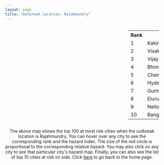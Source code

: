 ```yaml
---
layout: page
title: "Outbreak location: Rajahmundry"
---
```

<div style="width: 100%; overflow: auto;">
<div style="width: 75%; float: left;">
<div id="mapid">
<script src="https://buda-magenta.github.io/hazard_map/load_map.js"></script>

<script>
var marker_outbreak = L.marker([17.005045, 81.780473],{"autoPan": true}).addTo(map); marker_outbreak.bindTooltip("Rajahmundry").openTooltip();

var circle_1 = L.circle([16.943739, 82.235061], {"pane": "markerPane", "color": "red", "fill": true, "fillOpacity": 0.2, "fillRule": "evenodd", "lineCap": "round", "lineJoin": "round", "opacity": 1.0, "radius": 101540, "stroke": true, "weight": 3}).addTo(map);
circle_1.bindTooltip("Kakinada<br>rank: 1<br>hazard index: 0.101541")
circle_1.bindPopup('<a href="https://buda-magenta.github.io/hazard_map/Kakinada">Kakinada</a>')

var circle_2 = L.circle([17.723128, 83.301284], {"pane": "markerPane", "color": "red", "fill": true, "fillOpacity": 0.2, "fillRule": "evenodd", "lineCap": "round", "lineJoin": "round", "opacity": 1.0, "radius": 83646, "stroke": true, "weight": 3}).addTo(map);
circle_2.bindTooltip("Visakhapatnam<br>rank: 2<br>hazard index: 0.083646")
circle_2.bindPopup('<a href="https://buda-magenta.github.io/hazard_map/Visakhapatnam">Visakhapatnam</a>')

var circle_3 = L.circle([16.508759, 80.618510], {"pane": "markerPane", "color": "red", "fill": true, "fillOpacity": 0.2, "fillRule": "evenodd", "lineCap": "round", "lineJoin": "round", "opacity": 1.0, "radius": 41963, "stroke": true, "weight": 3}).addTo(map);
circle_3.bindTooltip("Vijayawada<br>rank: 3<br>hazard index: 0.041963")
circle_3.bindPopup('<a href="https://buda-magenta.github.io/hazard_map/Vijayawada">Vijayawada</a>')

var circle_4 = L.circle([16.542769, 81.527344], {"pane": "markerPane", "color": "red", "fill": true, "fillOpacity": 0.2, "fillRule": "evenodd", "lineCap": "round", "lineJoin": "round", "opacity": 1.0, "radius": 21733, "stroke": true, "weight": 3}).addTo(map);
circle_4.bindTooltip("Bhimavaram<br>rank: 4<br>hazard index: 0.021734")
circle_4.bindPopup('<a href="https://buda-magenta.github.io/hazard_map/Bhimavaram">Bhimavaram</a>')

var circle_5 = L.circle([13.083694, 80.270186], {"pane": "markerPane", "color": "red", "fill": true, "fillOpacity": 0.2, "fillRule": "evenodd", "lineCap": "round", "lineJoin": "round", "opacity": 1.0, "radius": 17862, "stroke": true, "weight": 3}).addTo(map);
circle_5.bindTooltip("Chennai<br>rank: 5<br>hazard index: 0.017862")
circle_5.bindPopup('<a href="https://buda-magenta.github.io/hazard_map/Chennai">Chennai</a>')

var circle_6 = L.circle([17.388786, 78.461065], {"pane": "markerPane", "color": "red", "fill": true, "fillOpacity": 0.2, "fillRule": "evenodd", "lineCap": "round", "lineJoin": "round", "opacity": 1.0, "radius": 16781, "stroke": true, "weight": 3}).addTo(map);
circle_6.bindTooltip("Hyderabad<br>rank: 6<br>hazard index: 0.016781")
circle_6.bindPopup('<a href="https://buda-magenta.github.io/hazard_map/Hyderabad">Hyderabad</a>')

var circle_7 = L.circle([16.291519, 80.454159], {"pane": "markerPane", "color": "red", "fill": true, "fillOpacity": 0.2, "fillRule": "evenodd", "lineCap": "round", "lineJoin": "round", "opacity": 1.0, "radius": 13593, "stroke": true, "weight": 3}).addTo(map);
circle_7.bindTooltip("Guntur<br>rank: 7<br>hazard index: 0.013593")
circle_7.bindPopup('<a href="https://buda-magenta.github.io/hazard_map/Guntur">Guntur</a>')

var circle_8 = L.circle([16.676135, 81.170868], {"pane": "markerPane", "color": "red", "fill": true, "fillOpacity": 0.2, "fillRule": "evenodd", "lineCap": "round", "lineJoin": "round", "opacity": 1.0, "radius": 9232, "stroke": true, "weight": 3}).addTo(map);
circle_8.bindTooltip("Eluru<br>rank: 8<br>hazard index: 0.009233")
circle_8.bindPopup('<a href="https://buda-magenta.github.io/hazard_map/Eluru">Eluru</a>')

var circle_9 = L.circle([14.449372, 79.987376], {"pane": "markerPane", "color": "red", "fill": true, "fillOpacity": 0.2, "fillRule": "evenodd", "lineCap": "round", "lineJoin": "round", "opacity": 1.0, "radius": 7462, "stroke": true, "weight": 3}).addTo(map);
circle_9.bindTooltip("Nellore<br>rank: 9<br>hazard index: 0.007462")
circle_9.bindPopup('<a href="https://buda-magenta.github.io/hazard_map/Nellore">Nellore</a>')

var circle_10 = L.circle([12.979120, 77.591300], {"pane": "markerPane", "color": "red", "fill": true, "fillOpacity": 0.2, "fillRule": "evenodd", "lineCap": "round", "lineJoin": "round", "opacity": 1.0, "radius": 6585, "stroke": true, "weight": 3}).addTo(map);
circle_10.bindTooltip("Bangalore<br>rank: 10<br>hazard index: 0.006586")
circle_10.bindPopup('<a href="https://buda-magenta.github.io/hazard_map/Bangalore">Bangalore</a>')

var circle_11 = L.circle([16.237773, 80.646422], {"pane": "markerPane", "color": "red", "fill": true, "fillOpacity": 0.2, "fillRule": "evenodd", "lineCap": "round", "lineJoin": "round", "opacity": 1.0, "radius": 5402, "stroke": true, "weight": 3}).addTo(map);
circle_11.bindTooltip("Tenali<br>rank: 11<br>hazard index: 0.005403")
circle_11.bindPopup('<a href="https://buda-magenta.github.io/hazard_map/Tenali">Tenali</a>')

var circle_12 = L.circle([16.181939, 81.135130], {"pane": "markerPane", "color": "red", "fill": true, "fillOpacity": 0.2, "fillRule": "evenodd", "lineCap": "round", "lineJoin": "round", "opacity": 1.0, "radius": 4757, "stroke": true, "weight": 3}).addTo(map);
circle_12.bindTooltip("Machilipatnam<br>rank: 12<br>hazard index: 0.004757")
circle_12.bindPopup('<a href="https://buda-magenta.github.io/hazard_map/Machilipatnam">Machilipatnam</a>')

var circle_13 = L.circle([18.112082, 83.405220], {"pane": "markerPane", "color": "red", "fill": true, "fillOpacity": 0.2, "fillRule": "evenodd", "lineCap": "round", "lineJoin": "round", "opacity": 1.0, "radius": 4559, "stroke": true, "weight": 3}).addTo(map);
circle_13.bindTooltip("Vizianagaram<br>rank: 13<br>hazard index: 0.004560")
circle_13.bindPopup('<a href="https://buda-magenta.github.io/hazard_map/Vizianagaram">Vizianagaram</a>')

var circle_14 = L.circle([16.876586, 81.545145], {"pane": "markerPane", "color": "red", "fill": true, "fillOpacity": 0.2, "fillRule": "evenodd", "lineCap": "round", "lineJoin": "round", "opacity": 1.0, "radius": 4239, "stroke": true, "weight": 3}).addTo(map);
circle_14.bindTooltip("Tadepalligudem<br>rank: 14<br>hazard index: 0.004240")
circle_14.bindPopup('<a href="https://buda-magenta.github.io/hazard_map/Tadepalligudem">Tadepalligudem</a>')

var circle_15 = L.circle([22.541418, 88.357691], {"pane": "markerPane", "color": "red", "fill": true, "fillOpacity": 0.2, "fillRule": "evenodd", "lineCap": "round", "lineJoin": "round", "opacity": 1.0, "radius": 4054, "stroke": true, "weight": 3}).addTo(map);
circle_15.bindTooltip("Kolkata<br>rank: 15<br>hazard index: 0.004054")
circle_15.bindPopup('<a href="https://buda-magenta.github.io/hazard_map/Kolkata">Kolkata</a>')

var circle_16 = L.circle([20.266777, 85.843559], {"pane": "markerPane", "color": "red", "fill": true, "fillOpacity": 0.2, "fillRule": "evenodd", "lineCap": "round", "lineJoin": "round", "opacity": 1.0, "radius": 3879, "stroke": true, "weight": 3}).addTo(map);
circle_16.bindTooltip("Bhubaneswar<br>rank: 16<br>hazard index: 0.003880")
circle_16.bindPopup('<a href="https://buda-magenta.github.io/hazard_map/Bhubaneswar">Bhubaneswar</a>')

var circle_17 = L.circle([16.432998, 80.993715], {"pane": "markerPane", "color": "red", "fill": true, "fillOpacity": 0.2, "fillRule": "evenodd", "lineCap": "round", "lineJoin": "round", "opacity": 1.0, "radius": 3639, "stroke": true, "weight": 3}).addTo(map);
circle_17.bindTooltip("Gudivada<br>rank: 17<br>hazard index: 0.003640")
circle_17.bindPopup('<a href="https://buda-magenta.github.io/hazard_map/Gudivada">Gudivada</a>')

var circle_18 = L.circle([15.507555, 80.060800], {"pane": "markerPane", "color": "red", "fill": true, "fillOpacity": 0.2, "fillRule": "evenodd", "lineCap": "round", "lineJoin": "round", "opacity": 1.0, "radius": 3071, "stroke": true, "weight": 3}).addTo(map);
circle_18.bindTooltip("Ongole<br>rank: 18<br>hazard index: 0.003072")
circle_18.bindPopup('<a href="https://buda-magenta.github.io/hazard_map/Ongole">Ongole</a>')

var circle_19 = L.circle([16.094950, 80.165878], {"pane": "markerPane", "color": "red", "fill": true, "fillOpacity": 0.2, "fillRule": "evenodd", "lineCap": "round", "lineJoin": "round", "opacity": 1.0, "radius": 3035, "stroke": true, "weight": 3}).addTo(map);
circle_19.bindTooltip("Chilakaluripet<br>rank: 19<br>hazard index: 0.003036")
circle_19.bindPopup('<a href="https://buda-magenta.github.io/hazard_map/Chilakaluripet">Chilakaluripet</a>')

var circle_20 = L.circle([21.237947, 81.633683], {"pane": "markerPane", "color": "red", "fill": true, "fillOpacity": 0.2, "fillRule": "evenodd", "lineCap": "round", "lineJoin": "round", "opacity": 1.0, "radius": 1561, "stroke": true, "weight": 3}).addTo(map);
circle_20.bindTooltip("Raipur<br>rank: 20<br>hazard index: 0.001561")
circle_20.bindPopup('<a href="https://buda-magenta.github.io/hazard_map/Raipur">Raipur</a>')

var circle_21 = L.circle([18.320022, 83.916077], {"pane": "markerPane", "color": "red", "fill": true, "fillOpacity": 0.2, "fillRule": "evenodd", "lineCap": "round", "lineJoin": "round", "opacity": 1.0, "radius": 1362, "stroke": true, "weight": 3}).addTo(map);
circle_21.bindTooltip("Srikakulam<br>rank: 21<br>hazard index: 0.001362")
circle_21.bindPopup('<a href="https://buda-magenta.github.io/hazard_map/Srikakulam">Srikakulam</a>')

var circle_22 = L.circle([19.087076, 82.023572], {"pane": "markerPane", "color": "red", "fill": true, "fillOpacity": 0.2, "fillRule": "evenodd", "lineCap": "round", "lineJoin": "round", "opacity": 1.0, "radius": 1267, "stroke": true, "weight": 3}).addTo(map);
circle_22.bindTooltip("Jagdalpur<br>rank: 22<br>hazard index: 0.001267")
circle_22.bindPopup('<a href="https://buda-magenta.github.io/hazard_map/Jagdalpur">Jagdalpur</a>')

var circle_23 = L.circle([28.651718, 77.221939], {"pane": "markerPane", "color": "red", "fill": true, "fillOpacity": 0.2, "fillRule": "evenodd", "lineCap": "round", "lineJoin": "round", "opacity": 1.0, "radius": 1053, "stroke": true, "weight": 3}).addTo(map);
circle_23.bindTooltip("Delhi<br>rank: 23<br>hazard index: 0.001053")
circle_23.bindPopup('<a href="https://buda-magenta.github.io/hazard_map/Delhi">Delhi</a>')

var circle_24 = L.circle([17.500000, 80.333333], {"pane": "markerPane", "color": "red", "fill": true, "fillOpacity": 0.2, "fillRule": "evenodd", "lineCap": "round", "lineJoin": "round", "opacity": 1.0, "radius": 1022, "stroke": true, "weight": 3}).addTo(map);
circle_24.bindTooltip("Khammam<br>rank: 24<br>hazard index: 0.001022")
circle_24.bindPopup('<a href="https://buda-magenta.github.io/hazard_map/Khammam">Khammam</a>')

var circle_25 = L.circle([20.468600, 85.879200], {"pane": "markerPane", "color": "red", "fill": true, "fillOpacity": 0.2, "fillRule": "evenodd", "lineCap": "round", "lineJoin": "round", "opacity": 1.0, "radius": 826, "stroke": true, "weight": 3}).addTo(map);
circle_25.bindTooltip("Cuttack<br>rank: 25<br>hazard index: 0.000827")
circle_25.bindPopup('<a href="https://buda-magenta.github.io/hazard_map/Cuttack">Cuttack</a>')

var circle_26 = L.circle([13.631637, 79.423171], {"pane": "markerPane", "color": "red", "fill": true, "fillOpacity": 0.2, "fillRule": "evenodd", "lineCap": "round", "lineJoin": "round", "opacity": 1.0, "radius": 747, "stroke": true, "weight": 3}).addTo(map);
circle_26.bindTooltip("Tirupati<br>rank: 26<br>hazard index: 0.000747")
circle_26.bindPopup('<a href="https://buda-magenta.github.io/hazard_map/Tirupati">Tirupati</a>')

var circle_27 = L.circle([11.001812, 76.962843], {"pane": "markerPane", "color": "red", "fill": true, "fillOpacity": 0.2, "fillRule": "evenodd", "lineCap": "round", "lineJoin": "round", "opacity": 1.0, "radius": 730, "stroke": true, "weight": 3}).addTo(map);
circle_27.bindTooltip("Coimbatore<br>rank: 27<br>hazard index: 0.000730")
circle_27.bindPopup('<a href="https://buda-magenta.github.io/hazard_map/Coimbatore">Coimbatore</a>')

var circle_28 = L.circle([17.980609, 79.598212], {"pane": "markerPane", "color": "red", "fill": true, "fillOpacity": 0.2, "fillRule": "evenodd", "lineCap": "round", "lineJoin": "round", "opacity": 1.0, "radius": 711, "stroke": true, "weight": 3}).addTo(map);
circle_28.bindTooltip("Warangal<br>rank: 28<br>hazard index: 0.000711")
circle_28.bindPopup('<a href="https://buda-magenta.github.io/hazard_map/Warangal">Warangal</a>')

var circle_29 = L.circle([19.075990, 72.877393], {"pane": "markerPane", "color": "red", "fill": true, "fillOpacity": 0.2, "fillRule": "evenodd", "lineCap": "round", "lineJoin": "round", "opacity": 1.0, "radius": 616, "stroke": true, "weight": 3}).addTo(map);
circle_29.bindTooltip("Mumbai<br>rank: 29<br>hazard index: 0.000616")
circle_29.bindPopup('<a href="https://buda-magenta.github.io/hazard_map/Mumbai">Mumbai</a>')

var circle_30 = L.circle([23.795281, 86.430964], {"pane": "markerPane", "color": "red", "fill": true, "fillOpacity": 0.2, "fillRule": "evenodd", "lineCap": "round", "lineJoin": "round", "opacity": 1.0, "radius": 601, "stroke": true, "weight": 3}).addTo(map);
circle_30.bindTooltip("Dhanbad<br>rank: 30<br>hazard index: 0.000601")
circle_30.bindPopup('<a href="https://buda-magenta.github.io/hazard_map/Dhanbad">Dhanbad</a>')

var circle_31 = L.circle([11.664300, 78.146000], {"pane": "markerPane", "color": "red", "fill": true, "fillOpacity": 0.2, "fillRule": "evenodd", "lineCap": "round", "lineJoin": "round", "opacity": 1.0, "radius": 571, "stroke": true, "weight": 3}).addTo(map);
circle_31.bindTooltip("Salem<br>rank: 31<br>hazard index: 0.000572")
circle_31.bindPopup('<a href="https://buda-magenta.github.io/hazard_map/Salem">Salem</a>')

var circle_32 = L.circle([23.370035, 85.325013], {"pane": "markerPane", "color": "red", "fill": true, "fillOpacity": 0.2, "fillRule": "evenodd", "lineCap": "round", "lineJoin": "round", "opacity": 1.0, "radius": 555, "stroke": true, "weight": 3}).addTo(map);
circle_32.bindTooltip("Ranchi<br>rank: 32<br>hazard index: 0.000556")
circle_32.bindPopup('<a href="https://buda-magenta.github.io/hazard_map/Ranchi">Ranchi</a>')

var circle_33 = L.circle([19.807608, 85.825254], {"pane": "markerPane", "color": "red", "fill": true, "fillOpacity": 0.2, "fillRule": "evenodd", "lineCap": "round", "lineJoin": "round", "opacity": 1.0, "radius": 446, "stroke": true, "weight": 3}).addTo(map);
circle_33.bindTooltip("Puri<br>rank: 33<br>hazard index: 0.000447")
circle_33.bindPopup('<a href="https://buda-magenta.github.io/hazard_map/Puri">Puri</a>')

var circle_34 = L.circle([10.804973, 78.687030], {"pane": "markerPane", "color": "red", "fill": true, "fillOpacity": 0.2, "fillRule": "evenodd", "lineCap": "round", "lineJoin": "round", "opacity": 1.0, "radius": 443, "stroke": true, "weight": 3}).addTo(map);
circle_34.bindTooltip("Tiruchirappalli<br>rank: 34<br>hazard index: 0.000444")
circle_34.bindPopup('<a href="https://buda-magenta.github.io/hazard_map/Tiruchirappalli">Tiruchirappalli</a>')

var circle_35 = L.circle([22.214285, 84.872437], {"pane": "markerPane", "color": "red", "fill": true, "fillOpacity": 0.2, "fillRule": "evenodd", "lineCap": "round", "lineJoin": "round", "opacity": 1.0, "radius": 392, "stroke": true, "weight": 3}).addTo(map);
circle_35.bindTooltip("Raurkela<br>rank: 35<br>hazard index: 0.000392")
circle_35.bindPopup('<a href="https://buda-magenta.github.io/hazard_map/Raurkela">Raurkela</a>')

var circle_36 = L.circle([21.200996, 81.335426], {"pane": "markerPane", "color": "red", "fill": true, "fillOpacity": 0.2, "fillRule": "evenodd", "lineCap": "round", "lineJoin": "round", "opacity": 1.0, "radius": 371, "stroke": true, "weight": 3}).addTo(map);
circle_36.bindTooltip("Bhilai Nagar<br>rank: 36<br>hazard index: 0.000372")
circle_36.bindPopup('<a href="https://buda-magenta.github.io/hazard_map/Bhilai_Nagar">Bhilai Nagar</a>')

var circle_37 = L.circle([21.400000, 83.883333], {"pane": "markerPane", "color": "red", "fill": true, "fillOpacity": 0.2, "fillRule": "evenodd", "lineCap": "round", "lineJoin": "round", "opacity": 1.0, "radius": 332, "stroke": true, "weight": 3}).addTo(map);
circle_37.bindTooltip("Sambalpur<br>rank: 37<br>hazard index: 0.000333")
circle_37.bindPopup('<a href="https://buda-magenta.github.io/hazard_map/Sambalpur">Sambalpur</a>')

var circle_38 = L.circle([9.926115, 78.114098], {"pane": "markerPane", "color": "red", "fill": true, "fillOpacity": 0.2, "fillRule": "evenodd", "lineCap": "round", "lineJoin": "round", "opacity": 1.0, "radius": 319, "stroke": true, "weight": 3}).addTo(map);
circle_38.bindTooltip("Madurai<br>rank: 38<br>hazard index: 0.000319")
circle_38.bindPopup('<a href="https://buda-magenta.github.io/hazard_map/Madurai">Madurai</a>')

var circle_39 = L.circle([12.305183, 76.655361], {"pane": "markerPane", "color": "red", "fill": true, "fillOpacity": 0.2, "fillRule": "evenodd", "lineCap": "round", "lineJoin": "round", "opacity": 1.0, "radius": 309, "stroke": true, "weight": 3}).addTo(map);
circle_39.bindTooltip("Mysore<br>rank: 39<br>hazard index: 0.000310")
circle_39.bindPopup('<a href="https://buda-magenta.github.io/hazard_map/Mysore">Mysore</a>')

var circle_40 = L.circle([25.531031, 78.652689], {"pane": "markerPane", "color": "red", "fill": true, "fillOpacity": 0.2, "fillRule": "evenodd", "lineCap": "round", "lineJoin": "round", "opacity": 1.0, "radius": 303, "stroke": true, "weight": 3}).addTo(map);
circle_40.bindTooltip("Jhansi<br>rank: 40<br>hazard index: 0.000303")
circle_40.bindPopup('<a href="https://buda-magenta.github.io/hazard_map/Jhansi">Jhansi</a>')

var circle_41 = L.circle([25.133173, 86.525040], {"pane": "markerPane", "color": "red", "fill": true, "fillOpacity": 0.2, "fillRule": "evenodd", "lineCap": "round", "lineJoin": "round", "opacity": 1.0, "radius": 286, "stroke": true, "weight": 3}).addTo(map);
circle_41.bindTooltip("Kharagpur<br>rank: 41<br>hazard index: 0.000286")
circle_41.bindPopup('<a href="https://buda-magenta.github.io/hazard_map/Kharagpur">Kharagpur</a>')

var circle_42 = L.circle([26.055318, 82.993139], {"pane": "markerPane", "color": "red", "fill": true, "fillOpacity": 0.2, "fillRule": "evenodd", "lineCap": "round", "lineJoin": "round", "opacity": 1.0, "radius": 281, "stroke": true, "weight": 3}).addTo(map);
circle_42.bindTooltip("Nizamabad<br>rank: 42<br>hazard index: 0.000281")
circle_42.bindPopup('<a href="https://buda-magenta.github.io/hazard_map/Nizamabad">Nizamabad</a>')

var circle_43 = L.circle([11.101781, 77.345192], {"pane": "markerPane", "color": "red", "fill": true, "fillOpacity": 0.2, "fillRule": "evenodd", "lineCap": "round", "lineJoin": "round", "opacity": 1.0, "radius": 263, "stroke": true, "weight": 3}).addTo(map);
circle_43.bindTooltip("Tiruppur<br>rank: 43<br>hazard index: 0.000263")
circle_43.bindPopup('<a href="https://buda-magenta.github.io/hazard_map/Tiruppur">Tiruppur</a>')

var circle_44 = L.circle([13.125476, 80.094090], {"pane": "markerPane", "color": "red", "fill": true, "fillOpacity": 0.2, "fillRule": "evenodd", "lineCap": "round", "lineJoin": "round", "opacity": 1.0, "radius": 255, "stroke": true, "weight": 3}).addTo(map);
circle_44.bindTooltip("Avadi<br>rank: 44<br>hazard index: 0.000255")
circle_44.bindPopup('<a href="https://buda-magenta.github.io/hazard_map/Avadi">Avadi</a>')

var circle_45 = L.circle([14.475294, 78.821686], {"pane": "markerPane", "color": "red", "fill": true, "fillOpacity": 0.2, "fillRule": "evenodd", "lineCap": "round", "lineJoin": "round", "opacity": 1.0, "radius": 250, "stroke": true, "weight": 3}).addTo(map);
circle_45.bindTooltip("Kadapa<br>rank: 45<br>hazard index: 0.000251")
circle_45.bindPopup('<a href="https://buda-magenta.github.io/hazard_map/Kadapa">Kadapa</a>')

var circle_46 = L.circle([13.156387, 80.300528], {"pane": "markerPane", "color": "red", "fill": true, "fillOpacity": 0.2, "fillRule": "evenodd", "lineCap": "round", "lineJoin": "round", "opacity": 1.0, "radius": 243, "stroke": true, "weight": 3}).addTo(map);
circle_46.bindTooltip("Tiruvottiyur<br>rank: 46<br>hazard index: 0.000243")
circle_46.bindPopup('<a href="https://buda-magenta.github.io/hazard_map/Tiruvottiyur">Tiruvottiyur</a>')

var circle_47 = L.circle([16.743454, 77.992319], {"pane": "markerPane", "color": "red", "fill": true, "fillOpacity": 0.2, "fillRule": "evenodd", "lineCap": "round", "lineJoin": "round", "opacity": 1.0, "radius": 235, "stroke": true, "weight": 3}).addTo(map);
circle_47.bindTooltip("Mahbubnagar<br>rank: 47<br>hazard index: 0.000236")
circle_47.bindPopup('<a href="https://buda-magenta.github.io/hazard_map/Mahbubnagar">Mahbubnagar</a>')

var circle_48 = L.circle([19.309813, 84.797156], {"pane": "markerPane", "color": "red", "fill": true, "fillOpacity": 0.2, "fillRule": "evenodd", "lineCap": "round", "lineJoin": "round", "opacity": 1.0, "radius": 228, "stroke": true, "weight": 3}).addTo(map);
circle_48.bindTooltip("Brahmapur<br>rank: 48<br>hazard index: 0.000229")
circle_48.bindPopup('<a href="https://buda-magenta.github.io/hazard_map/Brahmapur">Brahmapur</a>')

var circle_49 = L.circle([15.830925, 78.042537], {"pane": "markerPane", "color": "red", "fill": true, "fillOpacity": 0.2, "fillRule": "evenodd", "lineCap": "round", "lineJoin": "round", "opacity": 1.0, "radius": 223, "stroke": true, "weight": 3}).addTo(map);
circle_49.bindTooltip("Kurnool<br>rank: 49<br>hazard index: 0.000224")
circle_49.bindPopup('<a href="https://buda-magenta.github.io/hazard_map/Kurnool">Kurnool</a>')

var circle_50 = L.circle([23.699128, 85.991069], {"pane": "markerPane", "color": "red", "fill": true, "fillOpacity": 0.2, "fillRule": "evenodd", "lineCap": "round", "lineJoin": "round", "opacity": 1.0, "radius": 214, "stroke": true, "weight": 3}).addTo(map);
circle_50.bindTooltip("Bokaro<br>rank: 50<br>hazard index: 0.000214")
circle_50.bindPopup('<a href="https://buda-magenta.github.io/hazard_map/Bokaro">Bokaro</a>')

var circle_51 = L.circle([8.576971, 77.050125], {"pane": "markerPane", "color": "red", "fill": true, "fillOpacity": 0.2, "fillRule": "evenodd", "lineCap": "round", "lineJoin": "round", "opacity": 1.0, "radius": 209, "stroke": true, "weight": 3}).addTo(map);
circle_51.bindTooltip("Thiruvananthapuram<br>rank: 51<br>hazard index: 0.000210")
circle_51.bindPopup('<a href="https://buda-magenta.github.io/hazard_map/Thiruvananthapuram">Thiruvananthapuram</a>')

var circle_52 = L.circle([21.934900, 86.732400], {"pane": "markerPane", "color": "red", "fill": true, "fillOpacity": 0.2, "fillRule": "evenodd", "lineCap": "round", "lineJoin": "round", "opacity": 1.0, "radius": 206, "stroke": true, "weight": 3}).addTo(map);
circle_52.bindTooltip("Baripada<br>rank: 52<br>hazard index: 0.000207")
circle_52.bindPopup('<a href="https://buda-magenta.github.io/hazard_map/Baripada">Baripada</a>')

var circle_53 = L.circle([18.761516, 79.478785], {"pane": "markerPane", "color": "red", "fill": true, "fillOpacity": 0.2, "fillRule": "evenodd", "lineCap": "round", "lineJoin": "round", "opacity": 1.0, "radius": 203, "stroke": true, "weight": 3}).addTo(map);
circle_53.bindTooltip("Ramagundam<br>rank: 53<br>hazard index: 0.000204")
circle_53.bindPopup('<a href="https://buda-magenta.github.io/hazard_map/Ramagundam">Ramagundam</a>')

var circle_54 = L.circle([10.525626, 76.213254], {"pane": "markerPane", "color": "red", "fill": true, "fillOpacity": 0.2, "fillRule": "evenodd", "lineCap": "round", "lineJoin": "round", "opacity": 1.0, "radius": 199, "stroke": true, "weight": 3}).addTo(map);
circle_54.bindTooltip("Thrissur<br>rank: 54<br>hazard index: 0.000200")
circle_54.bindPopup('<a href="https://buda-magenta.github.io/hazard_map/Thrissur">Thrissur</a>')

var circle_55 = L.circle([16.238924, 80.047288], {"pane": "markerPane", "color": "red", "fill": true, "fillOpacity": 0.2, "fillRule": "evenodd", "lineCap": "round", "lineJoin": "round", "opacity": 1.0, "radius": 196, "stroke": true, "weight": 3}).addTo(map);
circle_55.bindTooltip("Narasaraopet<br>rank: 55<br>hazard index: 0.000196")
circle_55.bindPopup('<a href="https://buda-magenta.github.io/hazard_map/Narasaraopet">Narasaraopet</a>')

var circle_56 = L.circle([15.351838, 75.137985], {"pane": "markerPane", "color": "red", "fill": true, "fillOpacity": 0.2, "fillRule": "evenodd", "lineCap": "round", "lineJoin": "round", "opacity": 1.0, "radius": 191, "stroke": true, "weight": 3}).addTo(map);
circle_56.bindTooltip("Hubli<br>rank: 56<br>hazard index: 0.000192")
circle_56.bindPopup('<a href="https://buda-magenta.github.io/hazard_map/Hubli">Hubli</a>')

var circle_57 = L.circle([26.180598, 91.753943], {"pane": "markerPane", "color": "red", "fill": true, "fillOpacity": 0.2, "fillRule": "evenodd", "lineCap": "round", "lineJoin": "round", "opacity": 1.0, "radius": 190, "stroke": true, "weight": 3}).addTo(map);
circle_57.bindTooltip("Guwahati<br>rank: 57<br>hazard index: 0.000190")
circle_57.bindPopup('<a href="https://buda-magenta.github.io/hazard_map/Guwahati">Guwahati</a>')

var circle_58 = L.circle([11.715950, 79.767053], {"pane": "markerPane", "color": "red", "fill": true, "fillOpacity": 0.2, "fillRule": "evenodd", "lineCap": "round", "lineJoin": "round", "opacity": 1.0, "radius": 181, "stroke": true, "weight": 3}).addTo(map);
circle_58.bindTooltip("Cuddalore Port<br>rank: 58<br>hazard index: 0.000182")
circle_58.bindPopup('<a href="https://buda-magenta.github.io/hazard_map/Cuddalore_Port">Cuddalore Port</a>')

var circle_59 = L.circle([13.340077, 77.100621], {"pane": "markerPane", "color": "red", "fill": true, "fillOpacity": 0.2, "fillRule": "evenodd", "lineCap": "round", "lineJoin": "round", "opacity": 1.0, "radius": 168, "stroke": true, "weight": 3}).addTo(map);
circle_59.bindTooltip("Tumkur<br>rank: 59<br>hazard index: 0.000168")
circle_59.bindPopup('<a href="https://buda-magenta.github.io/hazard_map/Tumkur">Tumkur</a>')

var circle_60 = L.circle([17.910400, 77.519900], {"pane": "markerPane", "color": "red", "fill": true, "fillOpacity": 0.2, "fillRule": "evenodd", "lineCap": "round", "lineJoin": "round", "opacity": 1.0, "radius": 167, "stroke": true, "weight": 3}).addTo(map);
circle_60.bindTooltip("Bidar<br>rank: 60<br>hazard index: 0.000167")
circle_60.bindPopup('<a href="https://buda-magenta.github.io/hazard_map/Bidar">Bidar</a>')

var circle_61 = L.circle([21.199035, 81.397955], {"pane": "markerPane", "color": "red", "fill": true, "fillOpacity": 0.2, "fillRule": "evenodd", "lineCap": "round", "lineJoin": "round", "opacity": 1.0, "radius": 166, "stroke": true, "weight": 3}).addTo(map);
circle_61.bindTooltip("Durg<br>rank: 61<br>hazard index: 0.000166")
circle_61.bindPopup('<a href="https://buda-magenta.github.io/hazard_map/Durg">Durg</a>')

var circle_62 = L.circle([21.500000, 86.750000], {"pane": "markerPane", "color": "red", "fill": true, "fillOpacity": 0.2, "fillRule": "evenodd", "lineCap": "round", "lineJoin": "round", "opacity": 1.0, "radius": 162, "stroke": true, "weight": 3}).addTo(map);
circle_62.bindTooltip("Baleshwar<br>rank: 62<br>hazard index: 0.000162")
circle_62.bindPopup('<a href="https://buda-magenta.github.io/hazard_map/Baleshwar">Baleshwar</a>')

var circle_63 = L.circle([17.166667, 77.083333], {"pane": "markerPane", "color": "red", "fill": true, "fillOpacity": 0.2, "fillRule": "evenodd", "lineCap": "round", "lineJoin": "round", "opacity": 1.0, "radius": 156, "stroke": true, "weight": 3}).addTo(map);
circle_63.bindTooltip("Gulbarga<br>rank: 63<br>hazard index: 0.000157")
circle_63.bindPopup('<a href="https://buda-magenta.github.io/hazard_map/Gulbarga">Gulbarga</a>')

var circle_64 = L.circle([12.929903, 80.111823], {"pane": "markerPane", "color": "red", "fill": true, "fillOpacity": 0.2, "fillRule": "evenodd", "lineCap": "round", "lineJoin": "round", "opacity": 1.0, "radius": 155, "stroke": true, "weight": 3}).addTo(map);
circle_64.bindTooltip("Tambaram<br>rank: 64<br>hazard index: 0.000156")
circle_64.bindPopup('<a href="https://buda-magenta.github.io/hazard_map/Tambaram">Tambaram</a>')

var circle_65 = L.circle([19.169335, 77.311013], {"pane": "markerPane", "color": "red", "fill": true, "fillOpacity": 0.2, "fillRule": "evenodd", "lineCap": "round", "lineJoin": "round", "opacity": 1.0, "radius": 142, "stroke": true, "weight": 3}).addTo(map);
circle_65.bindTooltip("Nanded Waghala<br>rank: 65<br>hazard index: 0.000142")
circle_65.bindPopup('<a href="https://buda-magenta.github.io/hazard_map/Nanded_Waghala">Nanded Waghala</a>')

var circle_66 = L.circle([18.521428, 73.854454], {"pane": "markerPane", "color": "red", "fill": true, "fillOpacity": 0.2, "fillRule": "evenodd", "lineCap": "round", "lineJoin": "round", "opacity": 1.0, "radius": 138, "stroke": true, "weight": 3}).addTo(map);
circle_66.bindTooltip("Pune<br>rank: 66<br>hazard index: 0.000139")
circle_66.bindPopup('<a href="https://buda-magenta.github.io/hazard_map/Pune">Pune</a>')

var circle_67 = L.circle([22.383333, 82.133333], {"pane": "markerPane", "color": "red", "fill": true, "fillOpacity": 0.2, "fillRule": "evenodd", "lineCap": "round", "lineJoin": "round", "opacity": 1.0, "radius": 135, "stroke": true, "weight": 3}).addTo(map);
circle_67.bindTooltip("Bilaspur<br>rank: 67<br>hazard index: 0.000135")
circle_67.bindPopup('<a href="https://buda-magenta.github.io/hazard_map/Bilaspur">Bilaspur</a>')

var circle_68 = L.circle([22.801519, 86.202958], {"pane": "markerPane", "color": "red", "fill": true, "fillOpacity": 0.2, "fillRule": "evenodd", "lineCap": "round", "lineJoin": "round", "opacity": 1.0, "radius": 125, "stroke": true, "weight": 3}).addTo(map);
circle_68.bindTooltip("Jamshedpur<br>rank: 68<br>hazard index: 0.000125")
circle_68.bindPopup('<a href="https://buda-magenta.github.io/hazard_map/Jamshedpur">Jamshedpur</a>')

var circle_69 = L.circle([23.687130, 86.974659], {"pane": "markerPane", "color": "red", "fill": true, "fillOpacity": 0.2, "fillRule": "evenodd", "lineCap": "round", "lineJoin": "round", "opacity": 1.0, "radius": 121, "stroke": true, "weight": 3}).addTo(map);
circle_69.bindTooltip("Asansol<br>rank: 69<br>hazard index: 0.000121")
circle_69.bindPopup('<a href="https://buda-magenta.github.io/hazard_map/Asansol">Asansol</a>')

var circle_70 = L.circle([22.519770, 82.629515], {"pane": "markerPane", "color": "red", "fill": true, "fillOpacity": 0.2, "fillRule": "evenodd", "lineCap": "round", "lineJoin": "round", "opacity": 1.0, "radius": 119, "stroke": true, "weight": 3}).addTo(map);
circle_70.bindTooltip("Korba<br>rank: 70<br>hazard index: 0.000119")
circle_70.bindPopup('<a href="https://buda-magenta.github.io/hazard_map/Korba">Korba</a>')

var circle_71 = L.circle([22.591260, 88.390964], {"pane": "markerPane", "color": "red", "fill": true, "fillOpacity": 0.2, "fillRule": "evenodd", "lineCap": "round", "lineJoin": "round", "opacity": 1.0, "radius": 118, "stroke": true, "weight": 3}).addTo(map);
circle_71.bindTooltip("Bidhan Nagar<br>rank: 71<br>hazard index: 0.000119")
circle_71.bindPopup('<a href="https://buda-magenta.github.io/hazard_map/Bidhan_Nagar">Bidhan Nagar</a>')

var circle_72 = L.circle([21.063329, 86.505373], {"pane": "markerPane", "color": "red", "fill": true, "fillOpacity": 0.2, "fillRule": "evenodd", "lineCap": "round", "lineJoin": "round", "opacity": 1.0, "radius": 111, "stroke": true, "weight": 3}).addTo(map);
circle_72.bindTooltip("Bhadrak<br>rank: 72<br>hazard index: 0.000111")
circle_72.bindPopup('<a href="https://buda-magenta.github.io/hazard_map/Bhadrak">Bhadrak</a>')

var circle_73 = L.circle([8.887951, 76.595501], {"pane": "markerPane", "color": "red", "fill": true, "fillOpacity": 0.2, "fillRule": "evenodd", "lineCap": "round", "lineJoin": "round", "opacity": 1.0, "radius": 108, "stroke": true, "weight": 3}).addTo(map);
circle_73.bindTooltip("Kollam<br>rank: 73<br>hazard index: 0.000109")
circle_73.bindPopup('<a href="https://buda-magenta.github.io/hazard_map/Kollam">Kollam</a>')

var circle_74 = L.circle([11.369204, 77.676627], {"pane": "markerPane", "color": "red", "fill": true, "fillOpacity": 0.2, "fillRule": "evenodd", "lineCap": "round", "lineJoin": "round", "opacity": 1.0, "radius": 107, "stroke": true, "weight": 3}).addTo(map);
circle_74.bindTooltip("Erode<br>rank: 74<br>hazard index: 0.000108")
circle_74.bindPopup('<a href="https://buda-magenta.github.io/hazard_map/Erode">Erode</a>')

var circle_75 = L.circle([12.989816, 80.100987], {"pane": "markerPane", "color": "red", "fill": true, "fillOpacity": 0.2, "fillRule": "evenodd", "lineCap": "round", "lineJoin": "round", "opacity": 1.0, "radius": 107, "stroke": true, "weight": 3}).addTo(map);
circle_75.bindTooltip("Pallavaram<br>rank: 75<br>hazard index: 0.000107")
circle_75.bindPopup('<a href="https://buda-magenta.github.io/hazard_map/Pallavaram">Pallavaram</a>')

var circle_76 = L.circle([18.434644, 79.132265], {"pane": "markerPane", "color": "red", "fill": true, "fillOpacity": 0.2, "fillRule": "evenodd", "lineCap": "round", "lineJoin": "round", "opacity": 1.0, "radius": 106, "stroke": true, "weight": 3}).addTo(map);
circle_76.bindTooltip("Karimnagar<br>rank: 76<br>hazard index: 0.000106")
circle_76.bindPopup('<a href="https://buda-magenta.github.io/hazard_map/Karimnagar">Karimnagar</a>')

var circle_77 = L.circle([21.149813, 79.082056], {"pane": "markerPane", "color": "red", "fill": true, "fillOpacity": 0.2, "fillRule": "evenodd", "lineCap": "round", "lineJoin": "round", "opacity": 1.0, "radius": 105, "stroke": true, "weight": 3}).addTo(map);
circle_77.bindTooltip("Nagpur<br>rank: 77<br>hazard index: 0.000106")
circle_77.bindPopup('<a href="https://buda-magenta.github.io/hazard_map/Nagpur">Nagpur</a>')

var circle_78 = L.circle([14.422347, 77.720069], {"pane": "markerPane", "color": "red", "fill": true, "fillOpacity": 0.2, "fillRule": "evenodd", "lineCap": "round", "lineJoin": "round", "opacity": 1.0, "radius": 105, "stroke": true, "weight": 3}).addTo(map);
circle_78.bindTooltip("Dharmavaram<br>rank: 78<br>hazard index: 0.000106")
circle_78.bindPopup('<a href="https://buda-magenta.github.io/hazard_map/Dharmavaram">Dharmavaram</a>')

var circle_79 = L.circle([16.083333, 77.166667], {"pane": "markerPane", "color": "red", "fill": true, "fillOpacity": 0.2, "fillRule": "evenodd", "lineCap": "round", "lineJoin": "round", "opacity": 1.0, "radius": 102, "stroke": true, "weight": 3}).addTo(map);
circle_79.bindTooltip("Raichur<br>rank: 79<br>hazard index: 0.000103")
circle_79.bindPopup('<a href="https://buda-magenta.github.io/hazard_map/Raichur">Raichur</a>')

var circle_80 = L.circle([15.475377, 78.478558], {"pane": "markerPane", "color": "red", "fill": true, "fillOpacity": 0.2, "fillRule": "evenodd", "lineCap": "round", "lineJoin": "round", "opacity": 1.0, "radius": 102, "stroke": true, "weight": 3}).addTo(map);
circle_80.bindTooltip("Nandyal<br>rank: 80<br>hazard index: 0.000102")
circle_80.bindPopup('<a href="https://buda-magenta.github.io/hazard_map/Nandyal">Nandyal</a>')

var circle_81 = L.circle([25.609324, 85.123525], {"pane": "markerPane", "color": "red", "fill": true, "fillOpacity": 0.2, "fillRule": "evenodd", "lineCap": "round", "lineJoin": "round", "opacity": 1.0, "radius": 101, "stroke": true, "weight": 3}).addTo(map);
circle_81.bindTooltip("Patna<br>rank: 81<br>hazard index: 0.000102")
circle_81.bindPopup('<a href="https://buda-magenta.github.io/hazard_map/Patna">Patna</a>')

var circle_82 = L.circle([26.716413, 88.430992], {"pane": "markerPane", "color": "red", "fill": true, "fillOpacity": 0.2, "fillRule": "evenodd", "lineCap": "round", "lineJoin": "round", "opacity": 1.0, "radius": 100, "stroke": true, "weight": 3}).addTo(map);
circle_82.bindTooltip("Siliguri<br>rank: 82<br>hazard index: 0.000101")
circle_82.bindPopup('<a href="https://buda-magenta.github.io/hazard_map/Siliguri">Siliguri</a>')

var circle_83 = L.circle([15.143395, 76.919388], {"pane": "markerPane", "color": "red", "fill": true, "fillOpacity": 0.2, "fillRule": "evenodd", "lineCap": "round", "lineJoin": "round", "opacity": 1.0, "radius": 91, "stroke": true, "weight": 3}).addTo(map);
circle_83.bindTooltip("Bellary<br>rank: 83<br>hazard index: 0.000092")
circle_83.bindPopup('<a href="https://buda-magenta.github.io/hazard_map/Bellary">Bellary</a>')

var circle_84 = L.circle([16.857964, 79.217494], {"pane": "markerPane", "color": "red", "fill": true, "fillOpacity": 0.2, "fillRule": "evenodd", "lineCap": "round", "lineJoin": "round", "opacity": 1.0, "radius": 91, "stroke": true, "weight": 3}).addTo(map);
circle_84.bindTooltip("Nalgonda<br>rank: 84<br>hazard index: 0.000091")
circle_84.bindPopup('<a href="https://buda-magenta.github.io/hazard_map/Nalgonda">Nalgonda</a>')

var circle_85 = L.circle([10.787898, 76.474087], {"pane": "markerPane", "color": "red", "fill": true, "fillOpacity": 0.2, "fillRule": "evenodd", "lineCap": "round", "lineJoin": "round", "opacity": 1.0, "radius": 90, "stroke": true, "weight": 3}).addTo(map);
circle_85.bindTooltip("Palakkad<br>rank: 85<br>hazard index: 0.000090")
circle_85.bindPopup('<a href="https://buda-magenta.github.io/hazard_map/Palakkad">Palakkad</a>')

var circle_86 = L.circle([17.849907, 75.276320], {"pane": "markerPane", "color": "red", "fill": true, "fillOpacity": 0.2, "fillRule": "evenodd", "lineCap": "round", "lineJoin": "round", "opacity": 1.0, "radius": 87, "stroke": true, "weight": 3}).addTo(map);
circle_86.bindTooltip("Solapur<br>rank: 86<br>hazard index: 0.000087")
circle_86.bindPopup('<a href="https://buda-magenta.github.io/hazard_map/Solapur">Solapur</a>')

var circle_87 = L.circle([12.955100, 78.269900], {"pane": "markerPane", "color": "red", "fill": true, "fillOpacity": 0.2, "fillRule": "evenodd", "lineCap": "round", "lineJoin": "round", "opacity": 1.0, "radius": 83, "stroke": true, "weight": 3}).addTo(map);
circle_87.bindTooltip("Robertson Pet<br>rank: 87<br>hazard index: 0.000084")
circle_87.bindPopup('<a href="https://buda-magenta.github.io/hazard_map/Robertson_Pet">Robertson Pet</a>')

var circle_88 = L.circle([12.792907, 78.699917], {"pane": "markerPane", "color": "red", "fill": true, "fillOpacity": 0.2, "fillRule": "evenodd", "lineCap": "round", "lineJoin": "round", "opacity": 1.0, "radius": 82, "stroke": true, "weight": 3}).addTo(map);
circle_88.bindTooltip("Ambur<br>rank: 88<br>hazard index: 0.000083")
circle_88.bindPopup('<a href="https://buda-magenta.github.io/hazard_map/Ambur">Ambur</a>')

var circle_89 = L.circle([12.794811, 79.000641], {"pane": "markerPane", "color": "red", "fill": true, "fillOpacity": 0.2, "fillRule": "evenodd", "lineCap": "round", "lineJoin": "round", "opacity": 1.0, "radius": 81, "stroke": true, "weight": 3}).addTo(map);
circle_89.bindTooltip("Vellore<br>rank: 89<br>hazard index: 0.000082")
circle_89.bindPopup('<a href="https://buda-magenta.github.io/hazard_map/Vellore">Vellore</a>')

var circle_90 = L.circle([23.250000, 87.750000], {"pane": "markerPane", "color": "red", "fill": true, "fillOpacity": 0.2, "fillRule": "evenodd", "lineCap": "round", "lineJoin": "round", "opacity": 1.0, "radius": 81, "stroke": true, "weight": 3}).addTo(map);
circle_90.bindTooltip("Barddhaman<br>rank: 90<br>hazard index: 0.000082")
circle_90.bindPopup('<a href="https://buda-magenta.github.io/hazard_map/Barddhaman">Barddhaman</a>')

var circle_91 = L.circle([27.175255, 78.009816], {"pane": "markerPane", "color": "red", "fill": true, "fillOpacity": 0.2, "fillRule": "evenodd", "lineCap": "round", "lineJoin": "round", "opacity": 1.0, "radius": 80, "stroke": true, "weight": 3}).addTo(map);
circle_91.bindTooltip("Agra<br>rank: 91<br>hazard index: 0.000080")
circle_91.bindPopup('<a href="https://buda-magenta.github.io/hazard_map/Agra">Agra</a>')

var circle_92 = L.circle([19.290314, 76.602903], {"pane": "markerPane", "color": "red", "fill": true, "fillOpacity": 0.2, "fillRule": "evenodd", "lineCap": "round", "lineJoin": "round", "opacity": 1.0, "radius": 78, "stroke": true, "weight": 3}).addTo(map);
circle_92.bindTooltip("Parbhani<br>rank: 92<br>hazard index: 0.000078")
circle_92.bindPopup('<a href="https://buda-magenta.github.io/hazard_map/Parbhani">Parbhani</a>')

var circle_93 = L.circle([23.021624, 72.579707], {"pane": "markerPane", "color": "red", "fill": true, "fillOpacity": 0.2, "fillRule": "evenodd", "lineCap": "round", "lineJoin": "round", "opacity": 1.0, "radius": 76, "stroke": true, "weight": 3}).addTo(map);
circle_93.bindTooltip("Ahmedabad<br>rank: 93<br>hazard index: 0.000077")
circle_93.bindPopup('<a href="https://buda-magenta.github.io/hazard_map/Ahmedabad">Ahmedabad</a>')

var circle_94 = L.circle([23.258486, 77.401989], {"pane": "markerPane", "color": "red", "fill": true, "fillOpacity": 0.2, "fillRule": "evenodd", "lineCap": "round", "lineJoin": "round", "opacity": 1.0, "radius": 73, "stroke": true, "weight": 3}).addTo(map);
circle_94.bindTooltip("Bhopal<br>rank: 94<br>hazard index: 0.000074")
circle_94.bindPopup('<a href="https://buda-magenta.github.io/hazard_map/Bhopal">Bhopal</a>')

var circle_95 = L.circle([16.870988, 79.561398], {"pane": "markerPane", "color": "red", "fill": true, "fillOpacity": 0.2, "fillRule": "evenodd", "lineCap": "round", "lineJoin": "round", "opacity": 1.0, "radius": 69, "stroke": true, "weight": 3}).addTo(map);
circle_95.bindTooltip("Miryalaguda<br>rank: 95<br>hazard index: 0.000070")
circle_95.bindPopup('<a href="https://buda-magenta.github.io/hazard_map/Miryalaguda">Miryalaguda</a>')

var circle_96 = L.circle([13.160105, 79.155551], {"pane": "markerPane", "color": "red", "fill": true, "fillOpacity": 0.2, "fillRule": "evenodd", "lineCap": "round", "lineJoin": "round", "opacity": 1.0, "radius": 67, "stroke": true, "weight": 3}).addTo(map);
circle_96.bindTooltip("Chittoor<br>rank: 96<br>hazard index: 0.000067")
circle_96.bindPopup('<a href="https://buda-magenta.github.io/hazard_map/Chittoor">Chittoor</a>')

var circle_97 = L.circle([9.931308, 76.267414], {"pane": "markerPane", "color": "red", "fill": true, "fillOpacity": 0.2, "fillRule": "evenodd", "lineCap": "round", "lineJoin": "round", "opacity": 1.0, "radius": 67, "stroke": true, "weight": 3}).addTo(map);
circle_97.bindTooltip("Kochi<br>rank: 97<br>hazard index: 0.000067")
circle_97.bindPopup('<a href="https://buda-magenta.github.io/hazard_map/Kochi">Kochi</a>')

var circle_98 = L.circle([12.227213, 79.070156], {"pane": "markerPane", "color": "red", "fill": true, "fillOpacity": 0.2, "fillRule": "evenodd", "lineCap": "round", "lineJoin": "round", "opacity": 1.0, "radius": 63, "stroke": true, "weight": 3}).addTo(map);
circle_98.bindTooltip("Tiruvannamalai<br>rank: 98<br>hazard index: 0.000064")
circle_98.bindPopup('<a href="https://buda-magenta.github.io/hazard_map/Tiruvannamalai">Tiruvannamalai</a>')

var circle_99 = L.circle([11.664535, 92.739045], {"pane": "markerPane", "color": "red", "fill": true, "fillOpacity": 0.2, "fillRule": "evenodd", "lineCap": "round", "lineJoin": "round", "opacity": 1.0, "radius": 62, "stroke": true, "weight": 3}).addTo(map);
circle_99.bindTooltip("Port Blair<br>rank: 99<br>hazard index: 0.000063")
circle_99.bindPopup('<a href="https://buda-magenta.github.io/hazard_map/Port_Blair">Port Blair</a>')

var circle_100 = L.circle([10.915649, 79.806949], {"pane": "markerPane", "color": "red", "fill": true, "fillOpacity": 0.2, "fillRule": "evenodd", "lineCap": "round", "lineJoin": "round", "opacity": 1.0, "radius": 62, "stroke": true, "weight": 3}).addTo(map);
circle_100.bindTooltip("Pondicherry<br>rank: 100<br>hazard index: 0.000063")
circle_100.bindPopup('<a href="https://buda-magenta.github.io/hazard_map/Pondicherry">Pondicherry</a>')
</script>
</div>
</div>


<div style="width: 20%; float: right;">
<table>
<tr>
<th>Rank</th>
<th>City</th>
</tr>

<tr>
<td>1</td>
<td>Kakinada</td>
</tr>

<tr>
<td>2</td>
<td>Visakhapatnam</td>
</tr>

<tr>
<td>3</td>
<td>Vijayawada</td>
</tr>

<tr>
<td>4</td>
<td>Bhimavaram</td>
</tr>

<tr>
<td>5</td>
<td>Chennai</td>
</tr>

<tr>
<td>6</td>
<td>Hyderabad</td>
</tr>

<tr>
<td>7</td>
<td>Guntur</td>
</tr>

<tr>
<td>8</td>
<td>Eluru</td>
</tr>

<tr>
<td>9</td>
<td>Nellore</td>
</tr>

<tr>
<td>10</td>
<td>Bangalore</td>
</tr>

</table>
</div>
</div>


<p align="center"> The above map shows the top 100 at most risk cities when the outbreak location is Rajahmundry. You can hover over any city to see the corresponding rank and the hazard index. The size of the red circle is proportional to the corresponding relative hazard. You may also click on any city to see that particular city's hazard map. Finally, you can also see the list of top 10 cities at risk on side.  Click <a href="https://buda-magenta.github.io/hazard_map/">here</a> to go back to the home page.
</p>